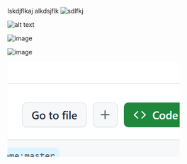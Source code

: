 lskdjflkaj
alkdsjflk
![sdlfkj](https://media4.giphy.com/media/v1.Y2lkPTc5MGI3NjExYjc2dXE2OGI1Mnl0NWpxcjR0YWVvNjk3NHhud2FlaWdrcWtxcmVuZyZlcD12MV9pbnRlcm5hbF9naWZfYnlfaWQmY3Q9Zw/LIEWWTGjCLVyiC49AR/giphy.gif)

![alt text](image.png)

![image](https://user-images.githubusercontent.com/37654563/106359281-a7465200-634c-11eb-9617-65317555bb80.png)

![image](https://user-images.githubusercontent.com/37654563/106359281-a7465200-634c-11eb-9617-65317555bb80.png)

 ![1740986599543.png](..\assets\img/1740986599543.png)

